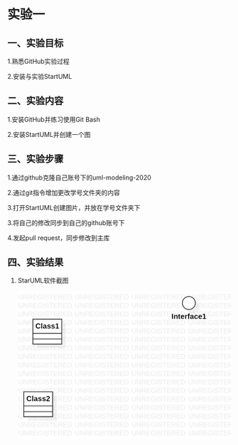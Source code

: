 # 实验一

## 一、实验目标
1.熟悉GitHub实验过程

2.安装与实验StartUML

## 二、实验内容
1.安装GitHub并练习使用Git Bash

2.安装StartUML并创建一个图

## 三、实验步骤
1.通过github克隆自己账号下的uml-modeling-2020

2.通过git指令增加更改学号文件夹的内容

3.打开StartUML创建图片，并放在学号文件夹下

3.将自己的修改同步到自己的github账号下

4.发起pull request，同步修改到主库

## 四、实验结果
1. StarUML软件截图

   ![第一个UML图](./model1.jpg)
